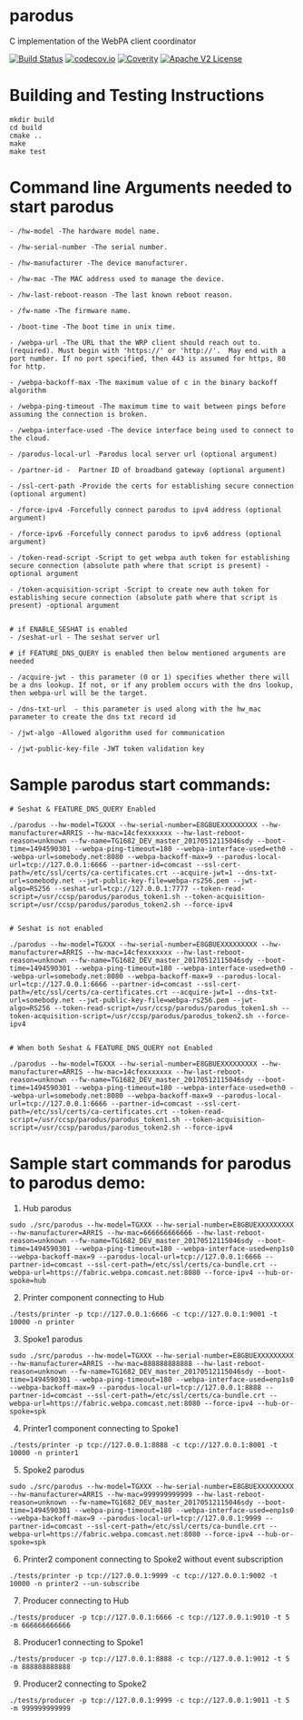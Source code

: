 # parodus

C implementation of the WebPA client coordinator

[![Build Status](https://travis-ci.org/Comcast/parodus.svg?branch=master)](https://travis-ci.org/Comcast/parodus)
[![codecov.io](http://codecov.io/github/Comcast/parodus/coverage.svg?branch=master)](http://codecov.io/github/Comcast/parodus?branch=master)
[![Coverity](https://img.shields.io/coverity/scan/11192.svg)](https://scan.coverity.com/projects/comcast-parodus)
[![Apache V2 License](http://img.shields.io/badge/license-Apache%20V2-blue.svg)](https://github.com/Comcast/parodus/blob/master/LICENSE)
# Building and Testing Instructions

```
mkdir build
cd build
cmake ..
make
make test
```
# Command line Arguments needed to start parodus

```
- /hw-model -The hardware model name.

- /hw-serial-number -The serial number.

- /hw-manufacturer -The device manufacturer.

- /hw-mac -The MAC address used to manage the device.

- /hw-last-reboot-reason -The last known reboot reason.

- /fw-name -The firmware name.

- /boot-time -The boot time in unix time.

- /webpa-url -The URL that the WRP client should reach out to. (required). Must begin with 'https://' or 'http://'.  May end with a port number. If no port specified, then 443 is assumed for https, 80 for http.

- /webpa-backoff-max -The maximum value of c in the binary backoff algorithm

- /webpa-ping-timeout -The maximum time to wait between pings before assuming the connection is broken.

- /webpa-interface-used -The device interface being used to connect to the cloud.

- /parodus-local-url -Parodus local server url (optional argument)

- /partner-id -  Partner ID of broadband gateway (optional argument)

- /ssl-cert-path -Provide the certs for establishing secure connection (optional argument)

- /force-ipv4 -Forcefully connect parodus to ipv4 address (optional argument)

- /force-ipv6 -Forcefully connect parodus to ipv6 address (optional argument)

- /token-read-script -Script to get webpa auth token for establishing secure connection (absolute path where that script is present) -optional argument 

- /token-acquisition-script -Script to create new auth token for establishing secure connection (absolute path where that script is present) -optional argument 


# if ENABLE_SESHAT is enabled
- /seshat-url - The seshat server url 

# if FEATURE_DNS_QUERY is enabled then below mentioned arguments are needed

- /acquire-jwt - this parameter (0 or 1) specifies whether there will be a dns lookup. If not, or if any problem occurs with the dns lookup, then webpa-url will be the target. 

- /dns-txt-url  - this parameter is used along with the hw_mac parameter to create the dns txt record id

- /jwt-algo -Allowed algorithm used for communication

- /jwt-public-key-file -JWT token validation key

```

# Sample parodus start commands:

```
# Seshat & FEATURE_DNS_QUERY Enabled

./parodus --hw-model=TGXXX --hw-serial-number=E8GBUEXXXXXXXXX --hw-manufacturer=ARRIS --hw-mac=14cfexxxxxxx --hw-last-reboot-reason=unknown --fw-name=TG1682_DEV_master_20170512115046sdy --boot-time=1494590301 --webpa-ping-timeout=180 --webpa-interface-used=eth0 --webpa-url=somebody.net:8080 --webpa-backoff-max=9 --parodus-local-url=tcp://127.0.0.1:6666 --partner-id=comcast --ssl-cert-path=/etc/ssl/certs/ca-certificates.crt --acquire-jwt=1 --dns-txt-url=somebody.net --jwt-public-key-file=webpa-rs256.pem --jwt-algo=RS256 --seshat-url=tcp://127.0.0.1:7777 --token-read-script=/usr/ccsp/parodus/parodus_token1.sh --token-acquisition-script=/usr/ccsp/parodus/parodus_token2.sh --force-ipv4


# Seshat is not enabled

./parodus --hw-model=TGXXX --hw-serial-number=E8GBUEXXXXXXXXX --hw-manufacturer=ARRIS --hw-mac=14cfexxxxxxx --hw-last-reboot-reason=unknown --fw-name=TG1682_DEV_master_20170512115046sdy --boot-time=1494590301 --webpa-ping-timeout=180 --webpa-interface-used=eth0 --webpa-url=somebody.net:8080 --webpa-backoff-max=9 --parodus-local-url=tcp://127.0.0.1:6666 --partner-id=comcast --ssl-cert-path=/etc/ssl/certs/ca-certificates.crt --acquire-jwt=1 --dns-txt-url=somebody.net --jwt-public-key-file=webpa-rs256.pem --jwt-algo=RS256 --token-read-script=/usr/ccsp/parodus/parodus_token1.sh --token-acquisition-script=/usr/ccsp/parodus/parodus_token2.sh --force-ipv4


# When both Seshat & FEATURE_DNS_QUERY not Enabled

./parodus --hw-model=TGXXX --hw-serial-number=E8GBUEXXXXXXXXX --hw-manufacturer=ARRIS --hw-mac=14cfexxxxxxx --hw-last-reboot-reason=unknown --fw-name=TG1682_DEV_master_20170512115046sdy --boot-time=1494590301 --webpa-ping-timeout=180 --webpa-interface-used=eth0 --webpa-url=somebody.net:8080 --webpa-backoff-max=9 --parodus-local-url=tcp://127.0.0.1:6666 --partner-id=comcast --ssl-cert-path=/etc/ssl/certs/ca-certificates.crt --token-read-script=/usr/ccsp/parodus/parodus_token1.sh --token-acquisition-script=/usr/ccsp/parodus/parodus_token2.sh --force-ipv4

```

# Sample start commands for parodus to parodus demo:

1. Hub parodus
```
sudo ./src/parodus --hw-model=TGXXX --hw-serial-number=E8GBUEXXXXXXXXX --hw-manufacturer=ARRIS --hw-mac=666666666666 --hw-last-reboot-reason=unknown --fw-name=TG1682_DEV_master_20170512115046sdy --boot-time=1494590301 --webpa-ping-timeout=180 --webpa-interface-used=enp1s0 --webpa-backoff-max=9 --parodus-local-url=tcp://127.0.0.1:6666 --partner-id=comcast --ssl-cert-path=/etc/ssl/certs/ca-bundle.crt --webpa-url=https://fabric.webpa.comcast.net:8080 --force-ipv4 --hub-or-spoke=hub
```

2. Printer component connecting to Hub
```
./tests/printer -p tcp://127.0.0.1:6666 -c tcp://127.0.0.1:9001 -t 10000 -n printer
```

3. Spoke1 parodus
```
sudo ./src/parodus --hw-model=TGXXX --hw-serial-number=E8GBUEXXXXXXXXX --hw-manufacturer=ARRIS --hw-mac=888888888888 --hw-last-reboot-reason=unknown --fw-name=TG1682_DEV_master_20170512115046sdy --boot-time=1494590301 --webpa-ping-timeout=180 --webpa-interface-used=enp1s0 --webpa-backoff-max=9 --parodus-local-url=tcp://127.0.0.1:8888 --partner-id=comcast --ssl-cert-path=/etc/ssl/certs/ca-bundle.crt --webpa-url=https://fabric.webpa.comcast.net:8080 --force-ipv4 --hub-or-spoke=spk
```

4. Printer1 component connecting to Spoke1
```
./tests/printer -p tcp://127.0.0.1:8888 -c tcp://127.0.0.1:8001 -t 10000 -n printer1
```

5. Spoke2 parodus
```
sudo ./src/parodus --hw-model=TGXXX --hw-serial-number=E8GBUEXXXXXXXXX --hw-manufacturer=ARRIS --hw-mac=999999999999 --hw-last-reboot-reason=unknown --fw-name=TG1682_DEV_master_20170512115046sdy --boot-time=1494590301 --webpa-ping-timeout=180 --webpa-interface-used=enp1s0 --webpa-backoff-max=9 --parodus-local-url=tcp://127.0.0.1:9999 --partner-id=comcast --ssl-cert-path=/etc/ssl/certs/ca-bundle.crt --webpa-url=https://fabric.webpa.comcast.net:8080 --force-ipv4 --hub-or-spoke=spk
```

6. Printer2 component connecting to Spoke2 without event subscription
```
./tests/printer -p tcp://127.0.0.1:9999 -c tcp://127.0.0.1:9002 -t 10000 -n printer2 --un-subscribe
```

7. Producer connecting to Hub
```
./tests/producer -p tcp://127.0.0.1:6666 -c tcp://127.0.0.1:9010 -t 5 -m 666666666666
```

8. Producer1 connecting to Spoke1
```
./tests/producer -p tcp://127.0.0.1:8888 -c tcp://127.0.0.1:9012 -t 5 -m 888888888888
```

9. Producer2 connecting to Spoke2
```
./tests/producer -p tcp://127.0.0.1:9999 -c tcp://127.0.0.1:9011 -t 5 -m 999999999999
```
